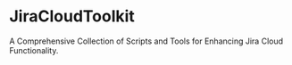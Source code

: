 # JiraCloudToolkit
A Comprehensive Collection of Scripts and Tools for Enhancing Jira Cloud Functionality.
